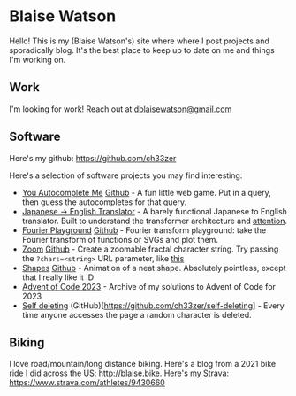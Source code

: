 # Blaise Watson

Hello! This is my (Blaise Watson's) site where where I post projects and sporadically blog. It's the best place to keep up to date on me and things I'm working on.

## Work

I'm looking for work! Reach out at dblaisewatson@gmail.com

## Software

Here's my github: https://github.com/ch33zer

Here's a selection of software projects you may find interesting:

* [You Autocomplete Me](https://autocomplete-guess.blaise.gg/) [Github](https://github.com/ch33zer/autocomplete_guess) - A fun little web game. Put in a query, then guess the autocompletes for that query.
* [Japanese -> English Translator](https://github.com/ch33zer/translation) - A barely functional Japanese to English translator. Built to understand the transformer architecture and [attention](https://arxiv.org/abs/1706.03762).
* [Fourier Playground](https://blaise.gg/fourier_playground/fourier.html) [Github](https://github.com/ch33zer/fourier_playground) - Fourier transform playground: take the Fourier transform of functions or SVGs and plot them.
* [Zoom](https://blaise.gg/zoom/index.html) [Github](https://github.com/ch33zer/zoom) - Create a zoomable fractal character string. Try passing the `?chars=<string>` URL parameter, like [this](https://blaise.gg/zoom/index.html?chars=金魚)
* [Shapes](https://blaise.gg/shapes/index.html) [Github](https://github.com/ch33zer/shapes) - Animation of a neat shape. Absolutely pointless, except that I really like it :D
* [Advent of Code 2023](https://github.com/ch33zer/aoc2023) - Archive of my solutions to Advent of Code for 2023	
* [Self deleting](self-deleting-production.self-deletion.workers.dev) (GitHub)[https://github.com/ch33zer/self-deleting] - Every time anyone accesses the page a random character is deleted.

## Biking

I love road/mountain/long distance biking. Here's a blog from a 2021 bike ride I did across the US: http://blaise.bike. Here's my Strava: https://www.strava.com/athletes/9430660
